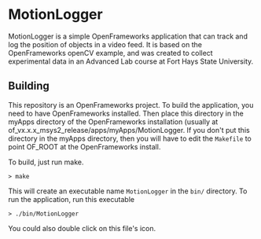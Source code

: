 # MotionLogger

MotionLogger is a simple OpenFrameworks application that can track and log the position of objects in a video feed. It is based on the OpenFrameworks openCV example, and was created to collect experimental data in an Advanced Lab course at Fort Hays State University.

## Building

This repository is an OpenFrameworks project. To build the application, you need to have OpenFrameworks installed. Then place this directory in the myApps directory of the OpenFrameworks installation (usually
at of_vx.x.x_msys2_release/apps/myApps/MotionLogger. If you don't put this directory in the myApps directory, then you will have to edit the `Makefile` to point OF_ROOT at the OpenFrameworks install. 

To build, just run make.

    > make

This will create an executable name `MotionLogger` in the `bin/` directory. To run the application, run this executable

    > ./bin/MotionLogger

You could also double click on this file's icon.
